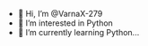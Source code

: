 - 👋 Hi, I’m @VarnaX-279
- 👀 I’m interested in Python
- 🌱 I’m currently learning Python...

<!---
VarnaX-279/VarnaX-279 is a ✨ special ✨ repository because its `README.md` (this file) appears on your GitHub profile.
You can click the Preview link to take a look at your changes.
--->
